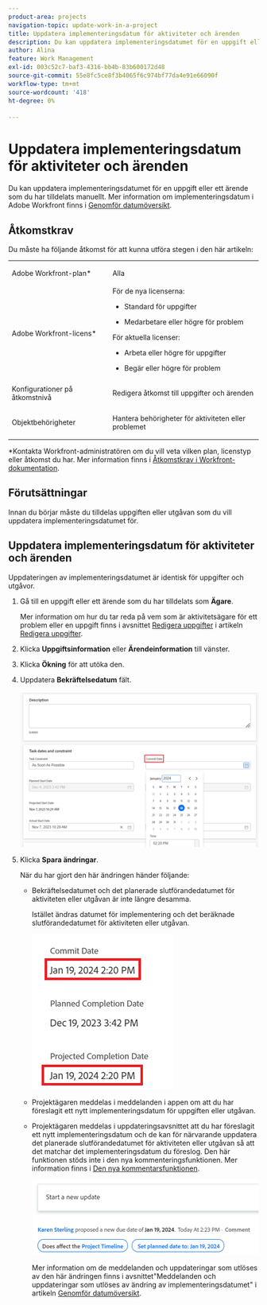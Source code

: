 ```yaml
---
product-area: projects
navigation-topic: update-work-in-a-project
title: Uppdatera implementeringsdatum för aktiviteter och ärenden
description: Du kan uppdatera implementeringsdatumet för en uppgift eller ett ärende som du har tilldelats manuellt. Mer information om implementeringsdatum i Adobe Workfront finns i Genomför-datumöversikt.
author: Alina
feature: Work Management
exl-id: 003c52c7-baf3-4316-bb4b-83b600172d48
source-git-commit: 55e8fc5ce8f3b4065f6c974bf77da4e91e66090f
workflow-type: tm+mt
source-wordcount: '418'
ht-degree: 0%

---
```



# Uppdatera implementeringsdatum för aktiviteter och ärenden

Du kan uppdatera implementeringsdatumet för en uppgift eller ett ärende som du har tilldelats manuellt. Mer information om implementeringsdatum i Adobe Workfront finns i [Genomför datumöversikt](../../../manage-work/projects/updating-work-in-a-project/overview-of-commit-dates.md).

## Åtkomstkrav

<!--Audited: 01/2024-->

Du måste ha följande åtkomst för att kunna utföra stegen i den här artikeln:

<table style="table-layout:auto"> 
 <col> 
 <col> 
 <tbody> 
  <tr> 
   <td role="rowheader">Adobe Workfront-plan*</td> 
   <td> <p>Alla</p> </td> 
  </tr> 
  <tr> 
   <td role="rowheader">Adobe Workfront-licens*</td> 
   <td> 
   För de nya licenserna:
   <ul>
   <li><p>Standard för uppgifter</p> </li>
   <li><p>Medarbetare eller högre för problem</p></li>
   </ul>
   För aktuella licenser:
<ul>
   <li><p>Arbeta eller högre för uppgifter</p></li> 
   <li><p>Begär eller högre för problem</p></li>
</ul>

</td> 
  </tr> 
  <tr> 
   <td role="rowheader">Konfigurationer på åtkomstnivå</td> 
   <td> <p>Redigera åtkomst till uppgifter och ärenden</p> </td> 
  </tr> 
  <tr> 
   <td role="rowheader">Objektbehörigheter</td> 
   <td> <p>Hantera behörigheter för aktiviteten eller problemet</p> </td> 
  </tr> 
 </tbody> 
</table>

*Kontakta Workfront-administratören om du vill veta vilken plan, licenstyp eller åtkomst du har. Mer information finns i [Åtkomstkrav i Workfront-dokumentation](/help/quicksilver/administration-and-setup/add-users/access-levels-and-object-permissions/access-level-requirements-in-documentation.md).

## Förutsättningar

Innan du börjar måste du tilldelas uppgiften eller utgåvan som du vill uppdatera implementeringsdatumet för.

## Uppdatera implementeringsdatum för aktiviteter och ärenden

Uppdateringen av implementeringsdatumet är identisk för uppgifter och utgåvor.

1. Gå till en uppgift eller ett ärende som du har tilldelats som **Ägare**.

   Mer information om hur du tar reda på vem som är aktivitetsägare för ett problem eller en uppgift finns i avsnittet [Redigera uppgifter](../../../manage-work/tasks/manage-tasks/edit-tasks.md#assignments) i artikeln [Redigera uppgifter](../../../manage-work/tasks/manage-tasks/edit-tasks.md).

1. Klicka **Uppgiftsinformation** eller **Ärendeinformation** till vänster.
1. Klicka **Ökning** för att utöka den.
1. Uppdatera **Bekräftelsedatum** fält.

   ![](assets/task-commit-date-edit-highlighted-details-page.png)

1. Klicka **Spara ändringar**.

   När du har gjort den här ändringen händer följande: 

   * Bekräftelsedatumet och det planerade slutförandedatumet för aktiviteten eller utgåvan är inte längre desamma.

     Istället ändras datumet för implementering och det beräknade slutförandedatumet för aktiviteten eller utgåvan.

     ![](assets/task-projected-completion-date-in-details-highlighted-nwe-350x230.png)

   * Projektägaren meddelas i meddelanden i appen om att du har föreslagit ett nytt implementeringsdatum för uppgiften eller utgåvan.
   * Projektägaren meddelas i uppdateringsavsnittet att du har föreslagit ett nytt implementeringsdatum och de kan för närvarande uppdatera det planerade slutförandedatumet för aktiviteten eller utgåvan så att det matchar det implementeringsdatum du föreslog. Den här funktionen stöds inte i den nya kommenteringsfunktionen. Mer information finns i [Den nya kommentarsfunktionen](/help/quicksilver/product-announcements/betas/new-commenting-experience-beta/unified-commenting-experience.md).

     ![](assets/project-owner-notification-update-stream-that-commit-date-affects-project-timeline-highlighted-nwe-350x139.png)

     Mer information om de meddelanden och uppdateringar som utlöses av den här ändringen finns i avsnittet&quot;Meddelanden och uppdateringar som utlöses av ändring av implementeringsdatumet&quot; i artikeln [Genomför datumöversikt](/help/quicksilver/manage-work/projects/updating-work-in-a-project/overview-of-commit-dates.md).

<!--at the Production update stream when removing legacy - replace the last bullet with: The Project Owner is notified in the Systems Activity and the All tabs of the Updates section that you have suggested a new Commit Date. They can then update the Planned Completion Date accordingly by editing the task or the issue.-->